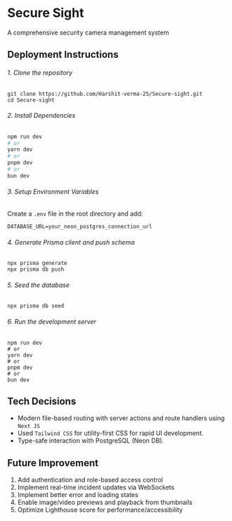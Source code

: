 # Secure Sight

A comprehensive security camera management system

## Deployment Instructions

###### 1. Clone the repository

```
git clone https://github.com/Harshit-verma-25/Secure-sight.git
cd Secure-sight
```

###### 2. Install Dependencies

```bash
npm run dev
# or
yarn dev
# or
pnpm dev
# or
bun dev
```

###### 3. Setup Environment Variables

Create a `.env` file in the root directory and add:

```
DATABASE_URL=your_neon_postgres_connection_url
```

###### 4. Generate Prisma client and push schema

```
npx prisma generate
npx prisma db push
```

###### 5. Seed the database

```
npx prisma db seed
```

###### 6. Run the development server

```
npm run dev
# or
yarn dev
# or
pnpm dev
# or
bun dev
```

## Tech Decisions

- Modern file-based routing with server actions and route handlers using `Next JS`
- Used `Tailwind CSS` for utility-first CSS for rapid UI development.
- Type-safe interaction with PostgreSQL (Neon DB).

## Future Improvement

1. Add authentication and role-based access control
2. Implement real-time incident updates via WebSockets
3. Implement better error and loading states
4. Enable image/video previews and playback from thumbnails
5. Optimize Lighthouse score for performance/accessibility

